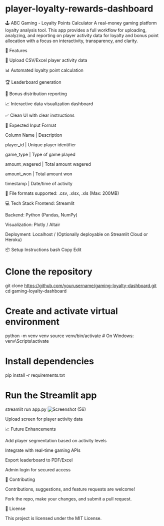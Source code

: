 # player-loyalty-rewards-dashboard
🕹️ ABC Gaming - Loyalty Points Calculator
A real-money gaming platform loyalty analysis tool. This app provides a full workflow for uploading, analyzing, and reporting on player activity data for loyalty and bonus point allocation with a focus on interactivity, transparency, and clarity.



🚀 Features


📂 Upload CSV/Excel player activity data

📊 Automated loyalty point calculation

🏆 Leaderboard generation

🎁 Bonus distribution reporting

📈 Interactive data visualization dashboard

✅ Clean UI with clear instructions


📁 Expected Input Format



Column Name	         |         Description

player_id            |       	Unique player identifier

game_type            |       	Type of game played

amount_wagered	     |        Total amount wagered

amount_won           |       	Total amount won

timestamp	           |        Date/time of activity



📌 File formats supported: .csv, .xlsx, .xls (Max: 200MB)



💻 Tech Stack
Frontend: Streamlit

Backend: Python (Pandas, NumPy)

Visualization: Plotly / Altair

Deployment: Localhost / (Optionally deployable on Streamlit Cloud or Heroku)



📦 Setup Instructions
bash
Copy
Edit
# Clone the repository
git clone https://github.com/yourusername/gaming-loyalty-dashboard.git
cd gaming-loyalty-dashboard

# Create and activate virtual environment
python -m venv venv
source venv/bin/activate  # On Windows: venv\Scripts\activate

# Install dependencies
pip install -r requirements.txt

# Run the Streamlit app
streamlit run app.py
![Screenshot (56)](https://github.com/user-attachments/assets/acb7c42d-6253-49fd-a8c5-516ebb329544)


Upload screen for player activity data


📈 Future Enhancements


Add player segmentation based on activity levels

Integrate with real-time gaming APIs

Export leaderboard to PDF/Excel

Admin login for secured access

🤝 Contributing


Contributions, suggestions, and feature requests are welcome!

Fork the repo, make your changes, and submit a pull request.


📄 License


This project is licensed under the MIT License.


